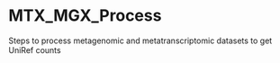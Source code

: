 # MTX_MGX_Process
Steps to process metagenomic and metatranscriptomic datasets to get UniRef counts
